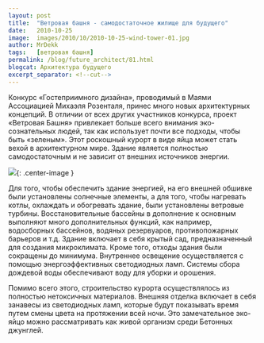 ```yaml
---
layout: post
title:  "Ветровая башня - самодостаточное жилище для будущего"
date:   2010-10-25
image:  images/2010/10/2010-10-25-wind-tower-01.jpg
author: MrDekk
tags:   [ветровая башня]
permalink: /blog/future_architect/81.html
blogcat: Архитектура будущего
excerpt_separator: <!--cut-->
---
```


Конкурс «Гостеприимного дизайна», проводимый в Маями Ассоциацией Михаэля Розенталя, принес много новых архитектурных концепций. В отличии от всех других участников конкурса, проект «Ветровая Башня» привлекает больше всего внимания эко-сознательных людей, так как использует почти все подходы, чтобы быть «зеленым». Этот роскошный курорт в виде яйца может стать вехой в архитектурном мире. Здание является полностью самодостаточным и не зависит от внешних источников энергии.

<!--cut-->

![]({{site.baseurl}}/images/2010/10/2010-10-25-wind-tower-02.jpg){: .center-image }

Для того, чтобы обеспечить здание энергией, на его внешней обшивке были установлены солнечные элементы, а для того, чтобы нагревать котлы, охлаждать и обогревать здание, были установлены ветровые турбины. Восстановительные бассейны в дополнение к основным выполняют много дополнительных функций, как например, водосборных бассейнов, водяных резервуаров, противопожарных барьеров и т.д. Здание включает в себя крытый сад, предназначенный для создания микроклимата. Кроме того, отходы здания были сокращены до минимума. Внутреннее освещение осуществляется с помощью энергоэффективных светодиодных ламп. Системы сбора дождевой воды обеспечивают воду для уборки и орошения.

Помимо всего этого, строительство курорта осуществлялось из полностью нетоксичных материалов. Внешняя отделка включает в себя занавесы из светодиодных ламп, которые будут показывать время путем смены цвета на протяжении всей ночи. Это замечательное эко-яйцо можно рассматривать как живой организм среди Бетонных джунглей.